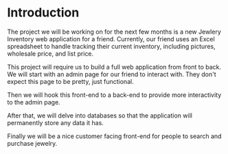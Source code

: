 # Introduction

The project we will be working on for the next few months is a new Jewlery Inventory web application for a friend. Currently, our friend uses an Excel spreadsheet to handle tracking their current inventory, including pictures, wholesale price, and list price. 

This project will require us to build a full web application from front to back. We will start with an admin page for our friend to interact with. They don't expect this page to be pretty, just functional.

Then we will hook this front-end to a back-end to provide more interactivity to the admin page.

After that, we will delve into databases so that the application will permanently store any data it has.

Finally we will be a nice customer facing front-end for people to search and purchase jewelry.